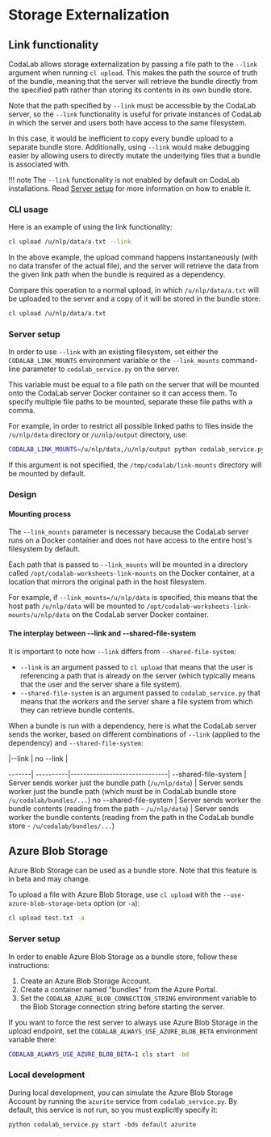 # Storage Externalization

## Link functionality

CodaLab allows storage externalization by passing a file path to the `--link` argument when running `cl upload`. This makes the path the source of truth of the bundle, meaning that the server will retrieve the bundle directly from the specified path rather than storing its contents in its own bundle store.

Note that the path specified by `--link` must be accessible by the CodaLab server, so the `--link` functionality is useful for private instances of CodaLab in which the server and users both have access to the same filesystem.

In this case, it would be inefficient to copy every bundle upload to a separate bundle store. Additionally, using `--link` would make debugging easier by allowing users to directly mutate the underlying files that a bundle is associated with.

!!! note
    The `--link` functionality is not enabled by default on CodaLab installations. Read [Server setup](#server-setup) for more information on how to enable it.

### CLI usage

Here is an example of using the link functionality:

```bash
cl upload /u/nlp/data/a.txt --link
```

In the above example, the upload command happens instantaneously (with no data transfer of the actual file), and the server will retrieve the data from the given link path when the bundle is required as a dependency.


Compare this operation to a normal upload, in which `/u/nlp/data/a.txt` will be uploaded to the server and a copy of it will be stored in the bundle store:

```bash
cl upload /u/nlp/data/a.txt
```

### Server setup

In order to use `--link` with an existing filesystem, set either the `CODALAB_LINK_MOUNTS` environment variable or the `--link_mounts` command-line parameter to `codalab_service.py` on the server.

This variable must be equal to a file path on the server that will be mounted onto the CodaLab server Docker container so it can access them. To specify multiple file paths to be mounted, separate these file paths with a comma.

For example, in order to restrict all possible linked paths to files inside the `/u/nlp/data` directory or `/u/nlp/output` directory, use:

```bash
CODALAB_LINK_MOUNTS=/u/nlp/data,/u/nlp/output python codalab_service.py
```

If this argument is not specified, the `/tmp/codalab/link-mounts` directory will be mounted by default.

### Design

#### Mounting process

The `--link_mounts` parameter is necessary because the CodaLab server runs on a Docker container and does not have access to the entire host's filesystem
by default.

Each path that is passed to `--link_mounts` will be mounted in a directory called `/opt/codalab-worksheets-link-mounts` on the Docker container, at a location that mirrors the original path in the host filesystem.

For example, if `--link_mounts=/u/nlp/data` is specified, this means that the host path `/u/nlp/data` will be mounted to `/opt/codalab-worksheets-link-mounts/u/nlp/data` on the CodaLab server Docker container.


#### The interplay between --link and --shared-file-system

It is important to note how `--link` differs from `--shared-file-system`:

- `--link` is an argument passed to
`cl upload` that means that the user is referencing a path that is already on the server (which typically means that the
user and the server share a file system).
- `--shared-file-system` is an argument passed to `codalab_service.py` that
means that the _workers_ and the server share a file system from which they can retrieve bundle contents.

When a bundle is run with a dependency, here is what the CodaLab server sends the worker, based on different combinations
of `--link` (applied to the dependency) and `--shared-file-system`:

 <!-- -->       |--link | no --link            |
-------| ----------|------------------------------|
 --shared-file-system        | Server sends worker just the bundle path (`/u/nlp/data`) | Server sends worker just the bundle path (which must be in CodaLab bundle store `/u/codalab/bundles/...`)
 no --shared-file-system     | Server sends worker the bundle contents (reading from the path - `/u/nlp/data`)   | Server sends worker the bundle contents (reading from the path in the CodaLab bundle store - `/u/codalab/bundles/...`)

## Azure Blob Storage

Azure Blob Storage can be used as a bundle store. Note that this feature is in beta and may change.

To upload a file with Azure Blob Storage, use `cl upload` with the `--use-azure-blob-storage-beta` option (or `-a`):

```bash
cl upload test.txt -a
```

### Server setup

In order to enable Azure Blob Storage as a bundle store, follow these instructions:

1. Create an Azure Blob Storage Account.
1. Create a container named "bundles" from the Azure Portal.
1. Set the `CODALAB_AZURE_BLOB_CONNECTION_STRING` environment variable to the Blob Storage connection string before starting the server.

If you want to force the rest server to always use Azure Blob Storage in the upload endpoint, set the `CODALAB_ALWAYS_USE_AZURE_BLOB_BETA` environment variable there:

```bash
CODALAB_ALWAYS_USE_AZURE_BLOB_BETA=1 cls start -bd
```

### Local development

During local development, you can simulate the Azure Blob Storage Account by running the `azurite` service from `codalab_service.py`. By default, this service is not run, so you must explicitly specify it:

```
python codalab_service.py start -bds default azurite
```